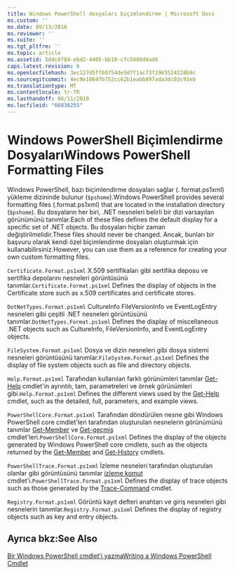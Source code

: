 ```yaml
---
title: Windows PowerShell dosyaları biçimlendirme | Microsoft Docs
ms.custom: ''
ms.date: 09/13/2016
ms.reviewer: ''
ms.suite: ''
ms.tgt_pltfrm: ''
ms.topic: article
ms.assetid: 5d4c8f84-ebd2-4405-bb10-cfc5400d4ad6
caps.latest.revision: 6
ms.openlocfilehash: 3ec127d5ff60754de5d7f1ac73f2965524228b9c
ms.sourcegitcommit: 4ec9e10647b752cc62b1eabb897ada3dc03c93eb
ms.translationtype: MT
ms.contentlocale: tr-TR
ms.lasthandoff: 06/11/2019
ms.locfileid: "66830255"
---
```

# <a name="windows-powershell-formatting-files"></a><span data-ttu-id="da404-102">Windows PowerShell Biçimlendirme Dosyaları</span><span class="sxs-lookup"><span data-stu-id="da404-102">Windows PowerShell Formatting Files</span></span>

<span data-ttu-id="da404-103">Windows PowerShell, bazı biçimlendirme dosyaları sağlar (. format.ps1xml) yükleme dizininde bulunur (`$pshome`).</span><span class="sxs-lookup"><span data-stu-id="da404-103">Windows PowerShell provides several formatting files (.format.ps1xml) that are located in the installation directory (`$pshome`).</span></span> <span data-ttu-id="da404-104">Bu dosyaların her biri, .NET nesneleri belirli bir dizi varsayılan görünümünü tanımlar.</span><span class="sxs-lookup"><span data-stu-id="da404-104">Each of these files defines the default display for a specific set of .NET objects.</span></span> <span data-ttu-id="da404-105">Bu dosyaları hiçbir zaman değiştirilmelidir.</span><span class="sxs-lookup"><span data-stu-id="da404-105">These files should never be changed.</span></span> <span data-ttu-id="da404-106">Ancak, bunları bir başvuru olarak kendi özel biçimlendirme dosyaları oluşturmak için kullanabilirsiniz.</span><span class="sxs-lookup"><span data-stu-id="da404-106">However, you can use them as a reference for creating your own custom formatting files.</span></span>

<span data-ttu-id="da404-107">`Certificate.Format.ps1xml` X.509 sertifikaları gibi sertifika deposu ve sertifika depolarını nesneleri görüntüsünü tanımlar.</span><span class="sxs-lookup"><span data-stu-id="da404-107">`Certificate.Format.ps1xml` Defines the display of objects in the Certificate store such as x.509 certificates and certificate stores.</span></span>

<span data-ttu-id="da404-108">`DotNetTypes.Format.ps1xml` CultureInfo FileVersionInfo ve EventLogEntry nesneleri gibi çeşitli .NET nesneleri görüntüsünü tanımlar.</span><span class="sxs-lookup"><span data-stu-id="da404-108">`DotNetTypes.Format.ps1xml` Defines the display of miscellaneous .NET objects such as CultureInfo, FileVersionInfo, and EventLogEntry objects.</span></span>

<span data-ttu-id="da404-109">`FileSystem.Format.ps1xml` Dosya ve dizin nesneleri gibi dosya sistemi nesneleri görüntüsünü tanımlar.</span><span class="sxs-lookup"><span data-stu-id="da404-109">`FileSystem.Format.ps1xml` Defines the display of file system objects such as file and directory objects.</span></span>

<span data-ttu-id="da404-110">`Help.Format.ps1xml` Tarafından kullanılan farklı görünümleri tanımlar [Get-Help](/powershell/module/Microsoft.PowerShell.Core/Get-Help) cmdlet'in ayrıntılı, tam, parametreleri ve örnek görünümleri gibi.</span><span class="sxs-lookup"><span data-stu-id="da404-110">`Help.Format.ps1xml` Defines the different views used by the [Get-Help](/powershell/module/Microsoft.PowerShell.Core/Get-Help) cmdlet, such as the detailed, full, parameters, and example views.</span></span>

<span data-ttu-id="da404-111">`PowerShellCore.Format.ps1xml` Tarafından döndürülen nesne gibi Windows PowerShell core cmdlet'leri tarafından oluşturulan nesnelerin görünümünü tanımlar [Get-Member](/powershell/module/Microsoft.PowerShell.Utility/Get-Member) ve [Get-geçmiş](/powershell/module/Microsoft.PowerShell.Core/Get-History) cmdlet'leri.</span><span class="sxs-lookup"><span data-stu-id="da404-111">`PowerShellCore.Format.ps1xml` Defines the display of the objects generated by Windows PowerShell core cmdlets, such as the objects returned by the [Get-Member](/powershell/module/Microsoft.PowerShell.Utility/Get-Member) and [Get-History](/powershell/module/Microsoft.PowerShell.Core/Get-History) cmdlets.</span></span>

<span data-ttu-id="da404-112">`PowerShellTrace.Format.ps1xml` İzleme nesneleri tarafından oluşturulan olanlar gibi görüntüsünü tanımlar [izleme komut](/powershell/module/Microsoft.PowerShell.Utility/Trace-Command) cmdlet'i.</span><span class="sxs-lookup"><span data-stu-id="da404-112">`PowerShellTrace.Format.ps1xml` Defines the display of trace objects such as those generated by the [Trace-Command](/powershell/module/Microsoft.PowerShell.Utility/Trace-Command) cmdlet.</span></span>

<span data-ttu-id="da404-113">`Registry.Format.ps1xml` Görüntü kayıt defteri anahtarı ve giriş nesneleri gibi nesnelerin tanımlar.</span><span class="sxs-lookup"><span data-stu-id="da404-113">`Registry.Format.ps1xml` Defines the display of registry objects such as key and entry objects.</span></span>

## <a name="see-also"></a><span data-ttu-id="da404-114">Ayrıca bkz:</span><span class="sxs-lookup"><span data-stu-id="da404-114">See Also</span></span>

[<span data-ttu-id="da404-115">Bir Windows PowerShell cmdlet'i yazma</span><span class="sxs-lookup"><span data-stu-id="da404-115">Writing a Windows PowerShell Cmdlet</span></span>](../cmdlet/writing-a-windows-powershell-cmdlet.md)

